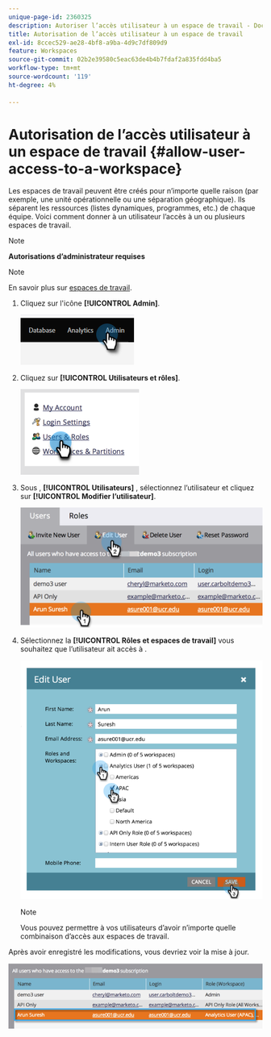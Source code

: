 ```yaml
---
unique-page-id: 2360325
description: Autoriser l’accès utilisateur à un espace de travail - Documents Marketo - Documentation du produit
title: Autorisation de l’accès utilisateur à un espace de travail
exl-id: 8ccec529-ae28-4bf8-a9ba-4d9c7df809d9
feature: Workspaces
source-git-commit: 02b2e39580c5eac63de4b4b7fdaf2a835fdd4ba5
workflow-type: tm+mt
source-wordcount: '119'
ht-degree: 4%

---
```


# Autorisation de l’accès utilisateur à un espace de travail {#allow-user-access-to-a-workspace}

Les espaces de travail peuvent être créés pour n’importe quelle raison (par exemple, une unité opérationnelle ou une séparation géographique). Ils séparent les ressources (listes dynamiques, programmes, etc.) de chaque équipe. Voici comment donner à un utilisateur l’accès à un ou plusieurs espaces de travail.

>[!NOTE]
>
>**Autorisations d’administrateur requises**

>[!NOTE]
>
>En savoir plus sur [espaces de travail](/help/marketo/product-docs/administration/workspaces-and-person-partitions/understanding-workspaces-and-person-partitions.md).

1. Cliquez sur l&#39;icône **[!UICONTROL Admin]**.

   ![](assets/allow-user-access-to-a-workspace-1.png)

1. Cliquez sur **[!UICONTROL Utilisateurs et rôles]**.

   ![](assets/allow-user-access-to-a-workspace-2.png)

1. Sous , **[!UICONTROL Utilisateurs]** , sélectionnez l’utilisateur et cliquez sur **[!UICONTROL Modifier l’utilisateur]**.

   ![](assets/allow-user-access-to-a-workspace-3.png)

1. Sélectionnez la **[!UICONTROL Rôles et espaces de travail]** vous souhaitez que l’utilisateur ait accès à .

   ![](assets/allow-user-access-to-a-workspace-4.png)

   >[!NOTE]
   >
   >Vous pouvez permettre à vos utilisateurs d’avoir n’importe quelle combinaison d’accès aux espaces de travail.

Après avoir enregistré les modifications, vous devriez voir la mise à jour.

![](assets/allow-user-access-to-a-workspace-5.png)

